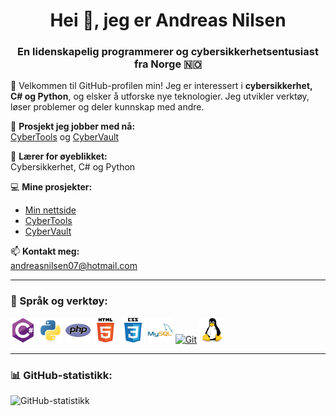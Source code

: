 <h1 align="center">Hei 👋, jeg er Andreas Nilsen</h1>
<h3 align="center">En lidenskapelig programmerer og cybersikkerhetsentusiast fra Norge 🇳🇴</h3>

🌟 Velkommen til GitHub-profilen min! Jeg er interessert i **cybersikkerhet, C# og Python**, og elsker å utforske nye teknologier. Jeg utvikler verktøy, løser problemer og deler kunnskap med andre.  

🔭 **Prosjekt jeg jobber med nå:**  
[CyberTools](https://github.com/CyberNilsen/CyberTools) og [CyberVault](https://github.com/CyberNilsen/CyberVault)  

🌱 **Lærer for øyeblikket:**  
Cybersikkerhet, C# og Python  

💻 **Mine prosjekter:**  
- [Min nettside](https://cybernilsen.github.io/Andreas-Nettside/)  
- [CyberTools](https://github.com/CyberNilsen/CyberTools)  
- [CyberVault](https://github.com/CyberNilsen/CyberVault)  

📫 **Kontakt meg:**  
andreasnilsen07@hotmail.com  

---

### **🔧 Språk og verktøy:**  
<p align="left">
  <a href="https://www.w3schools.com/cs/" target="_blank"><img src="https://raw.githubusercontent.com/devicons/devicon/master/icons/csharp/csharp-original.svg" alt="C#" width="40" height="40"/></a>
  <a href="https://www.python.org" target="_blank"><img src="https://raw.githubusercontent.com/devicons/devicon/master/icons/python/python-original.svg" alt="Python" width="40" height="40"/></a>
  <a href="https://www.php.net" target="_blank"><img src="https://raw.githubusercontent.com/devicons/devicon/master/icons/php/php-original.svg" alt="PHP" width="40" height="40"/></a>
  <a href="https://www.w3.org/html/" target="_blank"><img src="https://raw.githubusercontent.com/devicons/devicon/master/icons/html5/html5-original-wordmark.svg" alt="HTML5" width="40" height="40"/></a>
  <a href="https://www.w3schools.com/css/" target="_blank"><img src="https://raw.githubusercontent.com/devicons/devicon/master/icons/css3/css3-original-wordmark.svg" alt="CSS3" width="40" height="40"/></a>
  <a href="https://www.mysql.com/" target="_blank"><img src="https://raw.githubusercontent.com/devicons/devicon/master/icons/mysql/mysql-original-wordmark.svg" alt="MySQL" width="40" height="40"/></a>
  <a href="https://git-scm.com/" target="_blank"><img src="https://www.vectorlogo.zone/logos/git-scm/git-scm-icon.svg" alt="Git" width="40" height="40"/></a>
  <a href="https://www.linux.org/" target="_blank"><img src="https://raw.githubusercontent.com/devicons/devicon/master/icons/linux/linux-original.svg" alt="Linux" width="40" height="40"/></a>
</p>

---

### **📊 GitHub-statistikk:**  
<p align="left">
  <img src="https://github-readme-stats.vercel.app/api?username=CyberNilsen&show_icons=true&theme=dark" alt="GitHub-statistikk"/>
</p>
